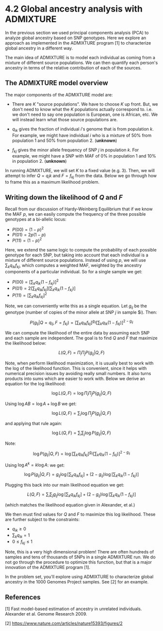 # 4.2 Global ancestry analysis with ADMIXTURE

In the previous section we used principal components analysis (PCA) to analyze global ancestry based on SNP genotypes. Here we explore an approach as implemented in the ADMIXTURE program [1] to characterize global ancestry in a different way. 

The main idea of ADMIXTURE is to model each individual as coming from a mixture of different source populations. We can then quantify each person's ancestry in terms of the relative contribution of each of the sources.

## The ADMIXTURE model overview

The major components of the ADMIXTURE model are:

* There are $K$ "source populations". We have to choose $K$ up front. But, we don't need to know what the $K$ populations actually correspond to. i.e. we don't need to say one population is European, one is African, etc. We will instead learn what those source populations are.

* $q_{ik}$ gives the fraction of individual $i$'s genome that is from population $k$. For example, we might have individual $i$ who is a mixture of 50% from population 1 and 50% from population 2. (**unknown**)

* $f_{kj}$ gives the minor allele frequency of SNP $j$ in population $k$. For example, we might have a SNP with MAF of 0% in population 1 and 10% in population 2. (**unknown**)

In running ADMIXTURE, we will set $K$ to a fixed value (e.g. 3). Then, we will attempt to infer $Q={q_ik}$ and $F={f_{kj}}$ from the data. Below we go through how to frame this as a maximum likelihood problem.

## Writing down the likelihood of $Q$ and $F$

Recall from our discussion of Hardy-Weinberg Equilibrium that if we know the MAF $p$, we can easily compute the frequency of the three possible genotypes at a bi-allelic locus:

* $P(00) = (1-p)^2$
* $P(01) = 2p(1-p)$
* $P(11) = (1-p)^2$

Here, we extend the same logic to compute the probability of each possible genotype for each SNP, but taking into account that each individual is a mixture of different source populations. Instead of using $p$, we will use $\sum_{k}q_{ik}f_{kj}$, which computes a weighted MAF, weighted by the ancestry components of a particular individual. So for a single sample we get:

* $P(00) = [\sum_{k}q_{ik}(1-f_{kj})]^2$
* $P(01) = 2[\sum_{k}q_{ik}f_{kj}][\sum_{k}q_{ik}(1-f_{kj})]$
* $P(11) = [\sum_{k}q_{ik}f_{kj}]^2$

Note, we can conveniently write this as a single equation. Let $g_{ij}$ be the genotype (number of copies of the minor allele at SNP $j$ in sample $i). Then:

$$ P(g_{ij}|Q={q_{ij}}, F={f_{kj}}) = [\sum_{k}q_{ik}f_{kj}]^{g_{ij}}[\sum_{k}q_{ik}(1-f_{kj})]^{2-g_{ij}} $$

We can compute the likelihood of the entire data by assuming each SNP and each sample are independent. The goal is to find $Q$ and $F$ that maximize the likelihood below:

$$L(Q, F) = \Pi_i \Pi_j P(g_{ij}|Q, F) $$

Note, when perform likelihood maximization, it is usually best to work with the log of the likelihood function. This is convenient, since it helps with numerical precision issues by avoiding really small numbers. It also turns products into sums which are easier to work with. Below we derive an equation for the log likelihood:

$$\log L(Q, F) = \log \Pi_i \Pi_j P(g_{ij}|Q, F) $$

Using $\log AB = \log A + \log B$ we get:

$$\log L(Q, F) = \sum_i \log \Pi_j P(g_{ij}|Q, F) $$

and applying that rule again:

$$\log L(Q, F) = \sum_i \sum_j \log P(g_{ij}|Q, F) $$

Note:

$$ \log P(g_{ij}|Q, F) = \log [\sum_{k}q_{ik}f_{kj}]^{g_{ij}}[\sum_{k}q_{ik}(1-f_{kj})]^{2-g_{ij}} $$

Using $\log A^k = k\log A$: we get:

$$ \log P(g_{ij}|Q, F) = g_{ij} \log [\sum_{k}q_{ik}f_{kj}] + (2-g_{ij})\log [\sum_{k}q_{ik}(1-f_{kj})] $$

Plugging this back into our main likelihood equation we get:

$$L(Q, F) = \sum_i \sum_j  g_{ij} \log[\sum_{k}q_{ik}f_{kj}] + (2-g_{ij})\log [\sum_{k}q_{ik}(1-f_{kj})] $$

(which matches the likelihood equation given in Alexander, et al.)

We then must find values for $Q$ and $F$ to maximize this log likelihood. These are further subject to the constraints:

* $q_{ik} \geq 0$
* $\sum_k q_{ik} = 1$
* $0 \leq f_{kj} \leq 1$

Note, this is a very high dimensional problem! There are often hundreds of samples and tens of thousands of SNPs in a single ADMIXTURE run. We do not go through the procedure to optimize this function, but that is a major innovation of the ADMIXTURE program [1].

In the problem set, you'll explore using ADMIXTURE to characterize global ancestry in the 1000 Genomes Project samples. See [2] for an example.

## References

[1] Fast model-based estimation of ancestry in unrelated individuals. Alexander et al. Genome Research 2009.

[2] https://www.nature.com/articles/nature15393/figures/2